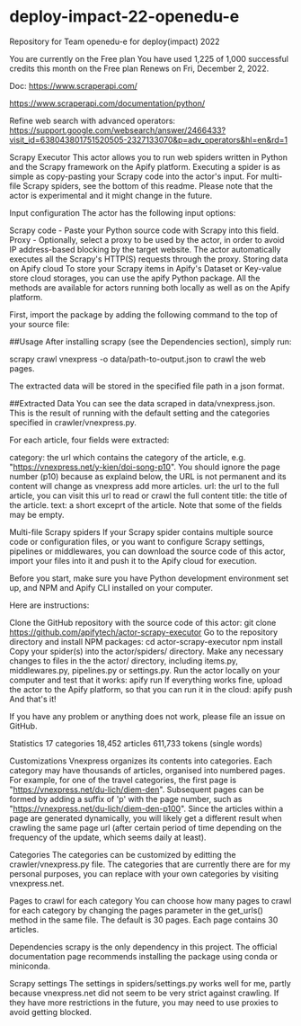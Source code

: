# deploy-impact-22-openedu-e
Repository for Team openedu-e for deploy(impact) 2022


You are currently on the Free plan
You have used 1,225 of 1,000 successful credits this month on the Free plan
Renews on Fri, December 2, 2022.

Doc: 
https://www.scraperapi.com/

https://www.scraperapi.com/documentation/python/ 

Refine web search with advanced operators:
https://support.google.com/websearch/answer/2466433?visit_id=638043801751520505-2327133070&p=adv_operators&hl=en&rd=1


Scrapy Executor
This actor allows you to run web spiders written in Python and the Scrapy framework on the Apify platform. Executing a spider is as simple as copy-pasting your Scrapy code into the actor's input. For multi-file Scrapy spiders, see the bottom of this readme.
Please note that the actor is experimental and it might change in the future.


Input configuration
The actor has the following input options:

Scrapy code - Paste your Python source code with Scrapy into this field.
Proxy - Optionally, select a proxy to be used by the actor, in order to avoid IP address-based blocking by the target website. The actor automatically executes all the Scrapy's HTTP(S) requests through the proxy.
Storing data on Apify cloud
To store your Scrapy items in Apify's Dataset or Key-value store cloud storages, you can use the apify Python package. All the methods are available for actors running both locally as well as on the Apify platform.

First, import the package by adding the following command to the top of your source file:

##Usage
After installing scrapy (see the Dependencies section), simply run:

scrapy crawl vnexpress -o data/path-to-output.json 
to crawl the web pages.

The extracted data will be stored in the specified file path in a json format.


##Extracted Data
You can see the data scraped in data/vnexpress.json. This is the result of running with the default setting and the categories specified in crawler/vnexpress.py.

For each article, four fields were extracted:

category: the url which contains the category of the article, e.g. "https://vnexpress.net/y-kien/doi-song-p10". You should ignore the page number (p10) because as explaind below, the URL is not permanent and its content will change as vnexpress add more articles.
url: the url to the full article, you can visit this url to read or crawl the full content
title: the title of the article.
text: a short exceprt of the article.
Note that some of the fields may be empty.


Multi-file Scrapy spiders
If your Scrapy spider contains multiple source code or configuration files, or you want to configure Scrapy settings, pipelines or middlewares, you can download the source code of this actor, import your files into it and push it to the Apify cloud for execution.

Before you start, make sure you have Python development environment set up, and NPM and Apify CLI installed on your computer.

Here are instructions:

Clone the GitHub repository with the source code of this actor:
git clone https://github.com/apifytech/actor-scrapy-executor
Go to the repository directory and install NPM packages:
cd actor-scrapy-executor
npm install
Copy your spider(s) into the actor/spiders/ directory.
Make any necessary changes to files in the the actor/ directory, including items.py, middlewares.py, pipelines.py or settings.py.
Run the actor locally on your computer and test that it works:
apify run
If everything works fine, upload the actor to the Apify platform, so that you can run it in the cloud:
apify push
And that's it!

If you have any problem or anything does not work, please file an issue on GitHub.



Statistics
17 categories
18,452 articles
611,733 tokens (single words)



Customizations
Vnexpress organizes its contents into categories. Each category may have thousands of articles, organised into numbered pages. For example, for one of the travel categories, the first page is "https://vnexpress.net/du-lich/diem-den". Subsequent pages can be formed by adding a suffix of 'p' with the page number, such as "https://vnexpress.net/du-lich/diem-den-p100". Since the articles within a page are generated dynamically, you will likely get a different result when crawling the same page url (after certain period of time depending on the frequency of the update, which seems daily at least).

Categories
The categories can be customized by editting the crawler/vnexpress.py file. The categories that are currently there are for my personal purposes, you can replace with your own categories by visiting vnexpress.net.

Pages to crawl for each category
You can choose how many pages to crawl for each category by changing the pages parameter in the get_urls() method in the same file. The default is 30 pages. Each page contains 30 articles.



Dependencies
scrapy is the only dependency in this project. The official documentation page recommends installing the package using conda or miniconda.

Scrapy settings
The settings in spiders/settings.py works well for me, partly because vnexpress.net did not seem to be very strict against crawling. If they have more restrictions in the future, you may need to use proxies to avoid getting blocked.
